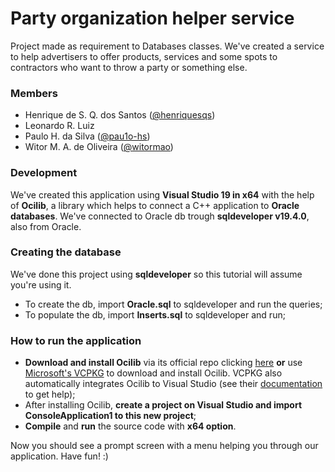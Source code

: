 # Party organization helper service
Project made as requirement to Databases classes. We've created a service to help advertisers to offer products, services and some spots to contractors who want to throw a party or something else.

### Members

- Henrique de S. Q. dos Santos ([@henriquesqs](http://github.com/henriquesqs))
- Leonardo R. Luiz
- Paulo H. da Silva ([@pau1o-hs](http://github.com/pau1o-hs))
- Witor M. A. de Oliveira ([@witormao](http://github.com/witormao))

### Development
We've created this application using **Visual Studio 19 in x64** with the help of **Ocilib**, a library which helps to connect a C++ application to **Oracle databases**. We've connected to Oracle db trough **sqldeveloper v19.4.0**, also from Oracle.

### Creating the database
We've done this project using **sqldeveloper** so this tutorial will assume you're using it.

- To create the db, import **Oracle.sql** to sqldeveloper and run the queries;
- To populate the db, import **Inserts.sql** to sqldeveloper and run;

### How to run the application
- **Download and install Ocilib** via its official repo clicking [here](https://vrogier.github.io/ocilib/) **or** use [Microsoft's VCPKG](https://github.com/microsoft/vcpkg) to download and install Ocilib. VCPKG also automatically integrates Ocilib to Visual Studio (see their [documentation](https://github.com/microsoft/vcpkg#quick-start-windows) to get help);
- After installing Ocilib, **create a project on Visual Studio and import ConsoleApplication1 to this new project**;
- **Compile** and **run** the source code with **x64 option**. 

Now you should see a prompt screen with a menu helping you through our application. Have fun! :)

